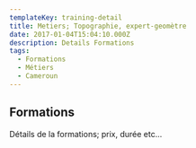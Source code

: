 ```yaml
---
templateKey: training-detail
title: Metiers; Topographie, expert-geomètre
date: 2017-01-04T15:04:10.000Z
description: Details Formations
tags:
  - Formations
  - Métiers
  - Cameroun
---
```


## Formations
Détails de la formations; prix, durée etc...